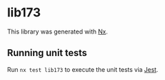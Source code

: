 # lib173

This library was generated with [Nx](https://nx.dev).

## Running unit tests

Run `nx test lib173` to execute the unit tests via [Jest](https://jestjs.io).
